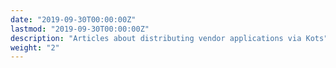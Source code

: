 ```yaml
---
date: "2019-09-30T00:00:00Z"
lastmod: "2019-09-30T00:00:00Z"
description: "Articles about distributing vendor applications via Kots"
weight: "2"
---
```

